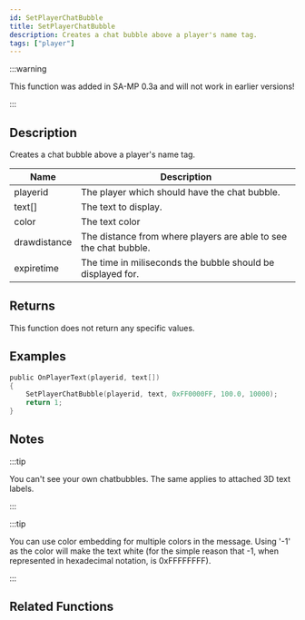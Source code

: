```yaml
---
id: SetPlayerChatBubble
title: SetPlayerChatBubble
description: Creates a chat bubble above a player's name tag.
tags: ["player"]
---
```


:::warning

This function was added in SA-MP 0.3a and will not work in earlier versions!

:::

## Description

Creates a chat bubble above a player's name tag.

| Name         | Description                                                      |
| ------------ | ---------------------------------------------------------------- |
| playerid     | The player which should have the chat bubble.                    |
| text[]       | The text to display.                                             |
| color        | The text color                                                   |
| drawdistance | The distance from where players are able to see the chat bubble. |
| expiretime   | The time in miliseconds the bubble should be displayed for.      |

## Returns

This function does not return any specific values.

## Examples

```c
public OnPlayerText(playerid, text[])
{
    SetPlayerChatBubble(playerid, text, 0xFF0000FF, 100.0, 10000);
    return 1;
}
```

## Notes

:::tip

You can't see your own chatbubbles. The same applies to attached 3D text labels.

:::

:::tip

You can use color embedding for multiple colors in the message.
Using '-1' as the color will make the text white (for the simple reason that -1, when represented in hexadecimal notation, is 0xFFFFFFFF).

:::

## Related Functions
